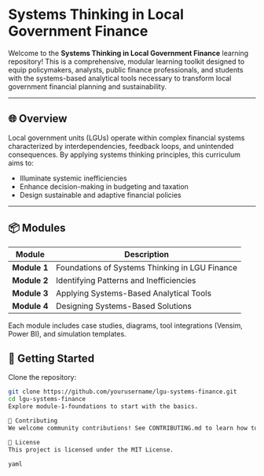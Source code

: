 # Systems Thinking in Local Government Finance

Welcome to the **Systems Thinking in Local Government Finance** learning repository! This is a comprehensive, modular learning toolkit designed to equip policymakers, analysts, public finance professionals, and students with the systems-based analytical tools necessary to transform local government financial planning and sustainability.

---

## 🌐 Overview

Local government units (LGUs) operate within complex financial systems characterized by interdependencies, feedback loops, and unintended consequences. By applying systems thinking principles, this curriculum aims to:

- Illuminate systemic inefficiencies
- Enhance decision-making in budgeting and taxation
- Design sustainable and adaptive financial policies

---

## 📦 Modules

| Module | Description |
|--------|-------------|
| **Module 1** | Foundations of Systems Thinking in LGU Finance |
| **Module 2** | Identifying Patterns and Inefficiencies |
| **Module 3** | Applying Systems-Based Analytical Tools |
| **Module 4** | Designing Systems-Based Solutions |

Each module includes case studies, diagrams, tool integrations (Vensim, Power BI), and simulation templates.


## 🚀 Getting Started

Clone the repository:

```bash
git clone https://github.com/yourusername/lgu-systems-finance.git
cd lgu-systems-finance
Explore module-1-foundations to start with the basics.

🤝 Contributing
We welcome community contributions! See CONTRIBUTING.md to learn how to get involved.

📄 License
This project is licensed under the MIT License.

yaml
